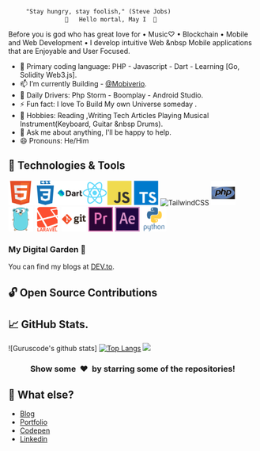 
         "Stay hungry, stay foolish," (Steve Jobs)
                    👋   Hello mortal, May I  👋
                    
Before you is god who has great love for • Music♡  • Blockchain • Mobile and Web Development • I develop intuitive Web  &nbsp  Mobile applications that are Enjoyable and User Focused.



* 🌱 Primary coding language: PHP - Javascript - Dart - Learning [Go, Solidity Web3.js].
* 📫 I’m currently  Building - [@Mobiverio](https://mobiverio.com/).
* 🚀 Daily Drivers: Php Storm - Boomplay - Android Studio.
* ⚡ Fun fact: I love To Build My own Universe someday  .
* 🎉 Hobbies: Reading ,Writing Tech Articles Playing Musical Instrument(Keyboard, Guitar &nbsp Drums).
* 💬 Ask me about anything, I'll be happy to help.
* 😄 Pronouns: He/Him



## 🔧 Technologies & Tools
<img src="https://github.com/devicons/devicon/blob/master/icons/html5/html5-original.svg" alt="HTML" width="50" height="50"/><img src="https://github.com/devicons/devicon/blob/master/icons/css3/css3-plain-wordmark.svg" alt="Css" width="50" height="50"/><img src="https://github.com/devicons/devicon/blob/master/icons/dart/dart-original-wordmark.svg" alt="Dart" width="50" height="50"/><img src="https://github.com/devicons/devicon/blob/master/icons/react/react-original.svg" alt="ReactJs" width="50" height="50"/><img src="https://github.com/devicons/devicon/blob/master/icons/javascript/javascript-original.svg" alt="JavaScript" width="50" height="50"/>  <img src="https://github.com/devicons/devicon/blob/master/icons/typescript/typescript-original.svg" alt="TypeScript" width="50" height="50"/>  <img src="https://cdn.worldvectorlogo.com/logos/tailwindcss.svg" alt="TailwindCSS" width="50" height="50"/>        <img src="https://github.com/devicons/devicon/blob/master/icons/php/php-original.svg" alt="PHP" width="50" height="50"/>  <img src="https://github.com/devicons/devicon/blob/master/icons/go/go-original.svg" alt="Go" width="50" height="50"/>    <img src="https://github.com/devicons/devicon/blob/master/icons/laravel/laravel-plain-wordmark.svg" alt="Laravel" width="50" height="50"/>   <img src="https://github.com/devicons/devicon/blob/master/icons/git/git-original-wordmark.svg" alt="Git" width="50" height="50"/>     <img src="https://github.com/devicons/devicon/blob/master/icons/premierepro/premierepro-original.svg" alt="Premier Pro" width="50" height="50"/>    <img src="https://github.com/devicons/devicon/blob/master/icons/aftereffects/aftereffects-original.svg" alt="After Effect" width="50" height="50"/>   <img src="https://github.com/devicons/devicon/blob/master/icons/python/python-original-wordmark.svg" alt="PYTHON" width="50" height="50"/>      


### My Digital Garden 🌱
You can find my blogs at [DEV.to](https://dev.to/richardsisaac).

</td>

## 🔓 Open Source Contributions
  
  
## &#x1f4c8; GitHub Stats.
![Guruscode's github stats]
[![Top Langs](https://github-readme-stats.vercel.app/api/top-langs/?username=guruscode&layout=compact&theme=radical)](https://github.com/guruscode)
<img 
   src="https://github-readme-stats.vercel.app/api?username=guruscode&show_icons=true&theme=tokyonight" 
/>





<h3 align="center">Show some &nbsp;❤️&nbsp; by starring some of the repositories!</h3>


## 🤷 What else?
- [Blog](https://hashnode.com/@engrdexter)
- [Portfolio](https://richard-dexter.vercel.app/)
- [Codepen](https://codepen.io/guruscode)
- [Linkedin](https://www.linkedin.com/in/dexterslens/)
 
